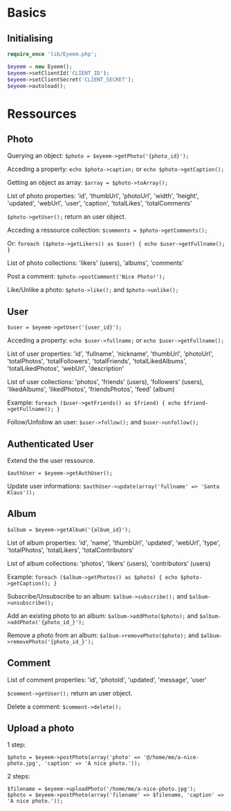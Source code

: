 Basics
======

Initialising
------------

```php
require_once 'lib/Eyeem.php';

$eyeem = new Eyeem();
$eyeem->setClientId('CLIENT_ID');
$eyeem->setClientSecret('CLIENT_SECRET');
$eyeem->autoload();
```

Ressources
==========

Photo
------

Querying an object: ```$photo = $eyeem->getPhoto('{photo_id}');```

Acceding a property: ```echo $photo->caption;``` or ```echo $photo->getCaption();```

Getting an object as array: ```$array = $photo->toArray();```

List of photo properties:
  'id', 'thumbUrl', 'photoUrl', 'width', 'height', 'updated',
  'webUrl', 'user', 'caption', 'totalLikes', 'totalComments'

```$photo->getUser();``` return an user object.

Acceding a ressource collection: ```$comments = $photo->getComments();```

Or: ```foreach ($photo->getLikers() as $user) { echo $user->getFullname(); }```

List of photo collections:
  'likers' (users), 'albums', 'comments'

Post a comment: ```$photo->postComment('Nice Photo!');```

Like/Unlike a photo: ```$photo->like();``` and ```$photo->unlike();```

User
----

```$user = $eyeem->getUser('{user_id}');```

Acceding a property: ```echo $user->fullname;``` or ```echo $user->getFullname();```

List of user properties:
  'id', 'fullname', 'nickname', 'thumbUrl', 'photoUrl',
  'totalPhotos', 'totalFollowers', 'totalFriends', 'totalLikedAlbums', 'totalLikedPhotos',
  'webUrl', 'description'

List of user collections:
  'photos', 'friends' (users), 'followers' (users), 'likedAlbums', 'likedPhotos', 'friendsPhotos', 'feed' (album)

Example: ```foreach ($user->getFriends() as $friend) { echo $friend->getFullname(); }```

Follow/Unfollow an user: ```$user->follow();``` and ```$user->unfollow();```

Authenticated User
------------------

Extend the the user ressource.

```$authUser = $eyeem->getAuthUser();```

Update user informations: ```$authUser->update(array('fullname' => 'Santa Klaus'));```

Album
------

```$album = $eyeem->getAlbum('{album_id}');```

List of album properties:
  'id', 'name', 'thumbUrl', 'updated',
  'webUrl', 'type', 'totalPhotos', 'totalLikers', 'totalContributors'

List of album collections:
  'photos', 'likers' (users), 'contributors' (users)

Example: ```foreach ($album->getPhotos() as $photo) { echo $photo->getCaption(); }```

Subscribe/Unsubscribe to an album: ```$album->subscribe();``` and ```$album->unsubscribe();```

Add an existing photo to an album: ```$album->addPhoto($photo);``` and ```$album->addPhoto('{photo_id_}');```

Remove a photo from an album: ```$album->removePhoto($photo);``` and ```$album->removePhoto('{photo_id_}');```

Comment
-------

List of comment properties:
  'id', 'photoId', 'updated', 'message', 'user'

```$comment->getUser();``` return an user object.

Delete a comment: ```$comment->delete();```

Upload a photo
--------------

1 step:

```$photo = $eyeem->postPhoto(array('photo' => '@/home/me/a-nice-photo.jpg', 'caption' => 'A nice photo.'));```

2 steps:

```
$filename = $eyeem->uploadPhoto('/home/me/a-nice-photo.jpg');
$photo = $eyeem->postPhoto(array('filename' => $filename, 'caption' => 'A nice photo.'));
```
